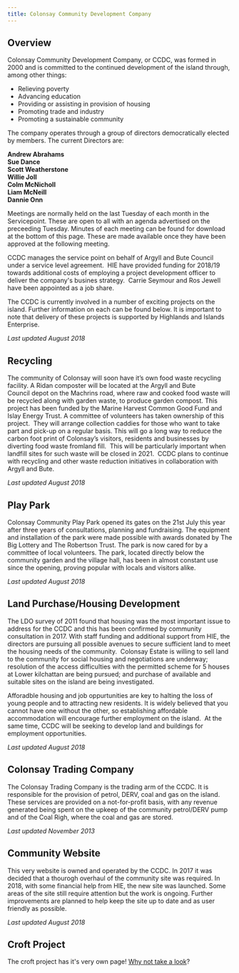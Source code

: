```yaml
---
title: Colonsay Community Development Company
---
```


## Overview
Colonsay Community Development Company, or CCDC, was formed in 2000 and is committed to the continued development of the island through, among other things:

- Relieving poverty
- Advancing education
- Providing or assisting in provision of housing
- Promoting trade and industry
- Promoting a sustainable community

The company operates through a group of directors democratically elected by members. The current Directors are:

**Andrew Abrahams<br />Sue Dance<br />Scott Weatherstone<br />Willie Joll<br />Colm McNicholl<br />Liam McNeill<br />Dannie Onn**

Meetings are normally held on the last Tuesday of each month in the Servicepoint. These are open to all with an agenda advertised on the preceeding Tuesday. Minutes of each meeting can be found for download at the bottom of this page. These are made available once they have been approved at the following meeting.

CCDC manages the service point on behalf of Argyll and Bute Council under a service level agreement.  HIE have provided funding for 2018/19 towards additional costs of employing a project development officer to deliver the company's busines strategy.  Carrie Seymour and Ros Jewell have been appointed as a job share.

The CCDC is currently involved in a number of exciting projects on the island. Further information on each can be found below. It is important to note that delivery of these projects is supported by Highlands and Islands Enterprise.

*Last updated August 2018*

## Recycling

The community of Colonsay will soon have it’s own food waste recycling facility. A Ridan composter will be located at the Argyll and Bute Council depot on the Machrins road, where raw and cooked food waste will be recycled along with garden waste, to produce garden compost. This project has been funded by the Marine Harvest Common Good Fund and Islay Energy Trust. A committee of volunteers has taken ownership of this project.  They will arrange collection caddies for those who want to take part and pick-up on a regular basis. This will go a long way to reduce the carbon foot print of Colonsay’s visitors, residents and businesses by diverting food waste fromland fill.  This will be particularly important when landfill sites for such waste will be closed in 2021.  CCDC plans to continue with recycling and other waste reduction initiatives in collaboration with Argyll and Bute.

*Last updated August 2018*

## Play Park

Colonsay Community Play Park opened its gates on the 21st July this year after three years of consultations, planning and fundraising. The equipment and installation of the park were made possible with awards donated by The Big Lottery and The Robertson Trust. The park is now cared for by a committee of local volunteers. The park, located directly below the community garden and the village hall, has been in almost constant use since the opening, proving popular with locals and visitors alike.

*Last updated August 2018*

## Land Purchase/Housing Development

The LDO survey of 2011 found that housing was the most important issue to address for the CCDC and this has been confirmed by community consultation in 2017. With staff funding and additional support from HIE, the directors are pursuing all possible avenues to secure sufficient land to meet the housing needs of the community.  Colonsay Estate is willing to sell land to the community for social housing and negotiations are underway; resolution of the access difficulties with the permitted scheme for 5 houses at Lower kilchattan are being pursued; and purchase of available and suitable sites on the island are being investigated.

Afforadble housing and job oppurtunities are key to halting the loss of young people and to attracting new residents. It is widely believed that you cannot have one without the other, so establishing affordable accommodation will encourage further employment on the island.  At the same time, CCDC will be seeking to develop land and buildings for employment opportunities.

*Last updated August 2018*

## Colonsay Trading Company

The Colonsay Trading Company is the trading arm of the CCDC. It is responsible for the provision of petrol, DERV, coal and gas on the island. These services are provided on a not-for-profit basis, with any revenue generated being spent on the upkeep of the community petrol/DERV pump and of the Coal Righ, where the coal and gas are stored.

*Last updated November 2013*

## Community Website

This very website is owned and operated by the CCDC. In 2017 it was decided that a thourogh overhaul of the community site was required. In 2018, with some financial help from HIE, the new site was launched. Some areas of the site still require attention but the work is ongoing. Further improvements are planned to help keep the site up to date and as user friendly as possible.

*Last updated August 2018*

## Croft Project
The croft project has it's very own page! <a href="{{ site.url }}{{ site.baseurl }}/our-community/crofting-projects">Why not take a look</a>?